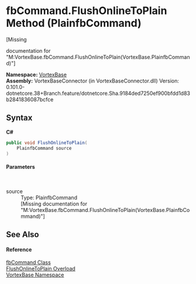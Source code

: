 # fbCommand.FlushOnlineToPlain Method (PlainfbCommand)
 

\[Missing <summary> documentation for "M:VortexBase.fbCommand.FlushOnlineToPlain(VortexBase.PlainfbCommand)"\]

**Namespace:**&nbsp;<a href="N_VortexBase.md">VortexBase</a><br />**Assembly:**&nbsp;VortexBaseConnector (in VortexBaseConnector.dll) Version: 0.101.0-dotnetcore.38+Branch.feature/dotnetcore.Sha.9184ded7250ef900bfdd1d83b2841836087bcfce

## Syntax

**C#**<br />
``` C#
public void FlushOnlineToPlain(
	PlainfbCommand source
)
```


#### Parameters
&nbsp;<dl><dt>source</dt><dd>Type: PlainfbCommand<br />\[Missing <param name="source"/> documentation for "M:VortexBase.fbCommand.FlushOnlineToPlain(VortexBase.PlainfbCommand)"\]</dd></dl>

## See Also


#### Reference
<a href="T_VortexBase_fbCommand.md">fbCommand Class</a><br /><a href="Overload_VortexBase_fbCommand_FlushOnlineToPlain.md">FlushOnlineToPlain Overload</a><br /><a href="N_VortexBase.md">VortexBase Namespace</a><br />